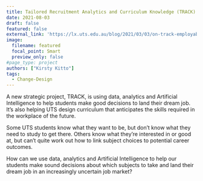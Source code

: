 ```yaml
---
title: Tailored Recruitment Analytics and Curriculum Knowledge (TRACK)
date: 2021-08-03
draft: false
featured: false
external_link: 'https://lx.uts.edu.au/blog/2021/03/03/on-track-employability-workforce-transition/'
image:
  filename: featured
  focal_point: Smart
  preview_only: false
#page_type: project
authors: ["Kirsty Kitto"]
tags: 
  - Change-Design
---
```


A new strategic project, TRACK, is using data, analytics and Artificial Intelligence to help students make good decisions to land their dream job. It’s also helping UTS design curriculum that anticipates the skills required in the workplace of the future. 

Some UTS students know what they want to be, but don’t know what they need to study to get there. Others know what they’re interested in or good at, but can’t quite work out how to link subject choices to potential career outcomes.

How can we use data, analytics and Artificial Intelligence to help our students make sound decisions about which subjects to take and land their dream job in an increasingly uncertain job market?